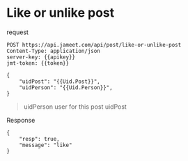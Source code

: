 # Like or unlike post

request

```http request
POST https://api.jameet.com/api/post/like-or-unlike-post
Content-Type: application/json
server-key: {{apikey}}
jmt-token: {{token}}

{
    "uidPost": "{{Uid.Post}}",
    "uidPerson": "{{Uid.Person}}",
}

```

> uidPerson user for this post uidPost

Response

```http request
{
    "resp": true,
    "message": "like"
}
```